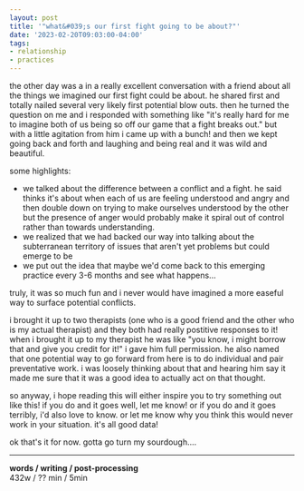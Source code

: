 ```yaml
---
layout: post
title: '"what&#039;s our first fight going to be about?"'
date: '2023-02-20T09:03:00-04:00'
tags:
- relationship
- practices
--- 
```



<!-- the other day my current obsession (who i will refer to as cutie or ds) and i were having lunch at life alive and everything was just lovely. then (maybe in classic aries fashion) i asked him what he thought our first fight was going to be about. and the conversation STAYED lovely. 😍 -->

the other day was a in a really excellent conversation with a friend about all the things we imagined our first fight could be about. he shared first and totally nailed several very likely first potential blow outs. then he turned the question on me and i responded with something like "it's really hard for me to imagine both of us being so off our game that a fight breaks out." but with a little agitation from him i came up with a bunch! and then we kept going back and forth and laughing and being real and it was wild and beautiful. 

some highlights:

- we talked about the difference between a conflict and a fight. he said thinks it's about when each of us are feeling understood and angry and then double down on trying to make ourselves understood by the other but the presence of anger would probably make it spiral out of control rather than towards understanding. 
- we realized that we had backed our way into talking about the subterranean territory of issues that aren't yet problems but could emerge to be  
- we put out the idea that maybe we'd come back to this emerging practice every 3-6 months and see what happens...

truly, it was so much fun and i never would have imagined a more easeful way to surface potential conflicts. 

i brought it up to two therapists (one who is a good friend and the other who is my actual therapist) and they both had really postitive responses to it! when i brought it up to my therapist he was like "you know, i might borrow that and give you credit for it!" i gave him full permission. he also named that one potential way to go forward from here is to do individual and pair preventative work. i was loosely thinking about that and hearing him say it made me sure that it was a good idea to actually act on that thought. 

so anyway, i hope reading this will either inspire you to try something out like this! if you do and it goes well, let me know! or if you do and it goes terribly, i'd also love to know. or let me know why you think this would never work in your situation. it's all good data! 

ok that's it for now. gotta go turn my sourdough....

---


<!-- hyperlink bank -->


<!-- &#042; = asterisk -->
<!-- &#039; = single quote '-->

**words / writing / post-processing**  
432w / ?? min / 5min